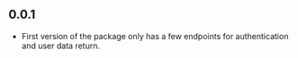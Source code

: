 ## 0.0.1

* First version of the package only has a few endpoints for authentication and user data return.
